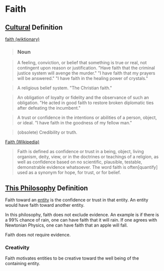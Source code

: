 # Faith

## [Cultural](./culture.md) Definition

<a href="http://en.wiktionary.org/wiki/faith" target="_blank">faith (wiktionary)</a>

> ### Noun

> A feeling, conviction, or belief that something is true or real, not contingent upon reason or justification. "Have faith that the criminal justice system will avenge the murder." "I have faith that my prayers will be answered." "I have faith in the healing power of crystals."

> A religious belief system. "The Christian faith."

> An obligation of loyalty or fidelity and the observance of such an obligation. "He acted in good faith to restore broken diplomatic ties after defeating the incumbent."

> A trust or confidence in the intentions or abilities of a person, object, or ideal. "I have faith in the goodness of my fellow man."

> (obsolete) Credibility or truth.

<a href="http://en.wikipedia.org/wiki/Faith" target="_blank">Faith (Wikipedia)</a>

> Faith is defined as confidence or trust in a being, object, living organism, deity, view, or in the doctrines or teachings of a religion, as well as confidence based on no scientific, plausible, testable, demonstrable evidence whatsoever. The word faith is often[quantify] used as a synonym for hope, for trust, or for belief.

## [This Philosophy](./this-philosophy.md) Definition

Faith toward an [entity](./entity.md) is the confidence or trust in that entity. An entity would have faith toward another entity.

In this philosophy, faith does not exclude evidence. An example is if there is a 99% chance of rain, one can have faith that it will rain. If one agrees with Newtonian Physics, one can have faith that an apple will fall.

Faith does not require evidence.

### Creativity

Faith motivates entities to be creative toward the well being of the containing entity.
